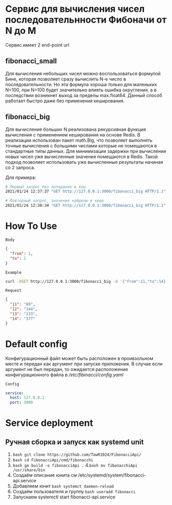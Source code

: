 # Сервис для вычисления чисел последовательнности Фибоначи от N до M

Сервис имеет 2 end-point url

## fibonacci_small
Для вычисления небольших чисел можно воспользоваться формулой Бине,
которая позволяет сразу вычислить N-e число в последовательности.
Но эта формула хороша только для маленьких N<100, при N>100 будет
значительно влиять ошибка округления, а в последствии возникнет выход
за пределы max.float64. Данный способ работает быстро даже без применения
кеширования.

## fibonacci_big
Для вычисления больших N реализована рекурсивная функция вычисления
с применением кеширования на основе Redis.
В реализации использован пакет math.Big, что позволяет выполнять
точные вычисления с большими числами которые не помещаются в стандартные типы
данных.
Для минимизации задержки при вычислении новых чисел уже вычисленные
значения помещаются в Redis. Такой подход позволяет использовать уже
вычисленные результаты начиная со 2 запроса.

Для примера:
```bash
# Первый запрос без попадания в кеш
2021/01/24 12:37:37 "GET http://127.0.0.1:3000/fibonacci_big HTTP/1.1" from 127.0.0.1:51953 - 200 42794B in 7.153471666s

# Повторный запрос, значения найдены в кеше
2021/01/24 12:38:34 "GET http://127.0.0.1:3000/fibonacci_big HTTP/1.1" from 127.0.0.1:56637 - 200 42794B in 1.621323189s

```

# How To Use

`Body`

```json
{
  "from": 1,
  "to": 1 
}
```
`Example`

```bash
curl -XGET http://127.0.0.1:3000/fibonacci_big -d '{"from":11,"to":14}' -H "Content-Type: application/json"
```

`Request`

```json
{
  "11": "89",
  "12": "144",
  "13": "233",
  "14": "377"
}
```

# Default config

Конфигурационный файл может быть расположен в проивзольном месте и
передан как аргумент при запуске приложения. В случае если аргумент не был
передан, то ожидается расположение конфигурационного файла в */etc/fibinacci/config.yaml*

`Config`

```yaml
service:
  host: 127.0.0.1
  port: 3000
```

# Service deployment

## Ручная сборка и запуск как systemd unit

1. ```bash git clone https://github.com/TawR1024/FibonacciApi/```
2. ```bash cd FibonacciApi/cmd/fibonacchi```
3. ```bash go build -o fibonacciApi .```
4.```bash mv fibonacchiApi /usr/share/bin```
5. Создаём описание юнита см /etc/systemd/system/fibonacci-api.service
6. Добавляем юнит ```bash systemct daemon-reload```
7. Создаём пользователя и группу ```bash useradd fibonacci```
7. Запускаем systemctl start fibonacci-api.service


